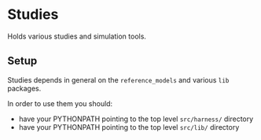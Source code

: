 # Studies

Holds various studies and simulation tools.


## Setup

Studies depends in general on the `reference_models` and various `lib` packages.

In order to use them you should:
 - have your PYTHONPATH pointing to the top level `src/harness/` directory
 - have your PYTHONPATH pointing to the top level `src/lib/` directory

